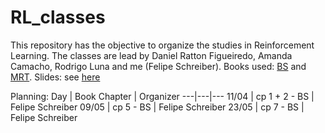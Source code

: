 # RL_classes
This repository has the objective to organize the studies in Reinforcement Learning. The classes are lead by Daniel Ratton Figueiredo, Amanda Camacho, Rodrigo Luna and me (Felipe Schreiber). Books used: [BS](https://web.stanford.edu/class/psych209/Readings/SuttonBartoIPRLBook2ndEd.pdf) and [MRT](https://cs.nyu.edu/~mohri/mlbook/). Slides: see [here](https://www.inf.ed.ac.uk/teaching/courses/rl/slides/)

Planning:
Day | Book Chapter | Organizer 
---|---|---
11/04 | cp 1 + 2 - BS | Felipe Schreiber 
09/05 | cp 5 - BS | Felipe Schreiber 
23/05 | cp 7 - BS | Felipe Schreiber 
